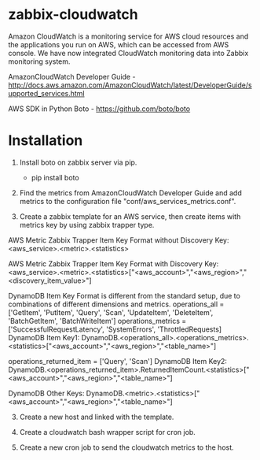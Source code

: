 # zabbix-cloudwatch
Amazon CloudWatch is a monitoring service for AWS cloud resources and the applications you run on AWS, which can be accessed from AWS console. We have now integrated CloudWatch monitoring data into Zabbix monitoring system.

AmazonCloudWatch Developer Guide - http://docs.aws.amazon.com/AmazonCloudWatch/latest/DeveloperGuide/supported_services.html

AWS SDK in Python Boto - https://github.com/boto/boto

# Installation
1. Install boto on zabbix server via pip.
   * pip install boto
   
1. Find the metrics from AmazonCloudWatch Developer Guide and add metrics to the configuration file "conf/aws_services_metrics.conf".

2. Create a zabbix template for an AWS service, then create items with metrics key by using zabbix trapper type.

  AWS Metric Zabbix Trapper Item Key Format without Discovery
  Key: \<aws_service\>.\<metric\>.\<statistics\>

  AWS Metric Zabbix Trapper Item Key Format with Discovery
  Key: \<aws_service\>.\<metric\>.\<statistics\>["\<aws_account\>","\<aws_region\>","\<discovery_item_value\>"]

  DynamoDB Item Key Format is different from the standard setup, due to combinations of different dimensions and metrics.
  operations_all = ['GetItem', 'PutItem', 'Query', 'Scan', 'UpdateItem', 'DeleteItem', 'BatchGetItem', 'BatchWriteItem']
  operations_metrics = ['SuccessfulRequestLatency', 'SystemErrors', 'ThrottledRequests]
  DynamoDB Item Key1: DynamoDB.\<operations_all\>.\<operations_metrics\>.\<statistics\>["\<aws_account\>","\<aws_region\>","\<table_name\>"]

  operations_returned_item = ['Query', 'Scan']
  DynamoDB Item Key2: DynamoDB.\<operations_returned_item\>.ReturnedItemCount.\<statistics\>["\<aws_account\>","\<aws_region\>","\<table_name\>"]

  DynamoDB Other Keys: DynamoDB.\<metric\>.\<statistics\>["\<aws_account\>","\<aws_region\>","\<table_name\>"]

3. Create a new host and linked with the template.

4. Create a cloudwatch bash wrapper script for cron job.

5. Create a new cron job to send the cloudwatch metrics to the host.